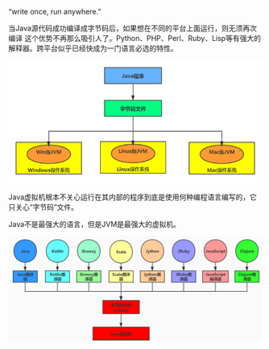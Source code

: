 
“write once, run anywhere.”

当Java源代码成功编译成字节码后，如果想在不同的平台上面运行，则无须再次编译
这个优势不再那么吸引人了。Python、PHP、Perl、Ruby、Lisp等有强大的解释器。跨平台似乎已经快成为一门语言必选的特性。

![image-20240103111508171](image/image-20240103111508171.png)


Java虚拟机根本不关心运行在其内部的程序到底是使用何种编程语言编写的，它只关心“字节码”文件。

Java不是最强大的语言，但是JVM是最强大的虚拟机。

![image-20240103111611952](image/image-20240103111611952.png)